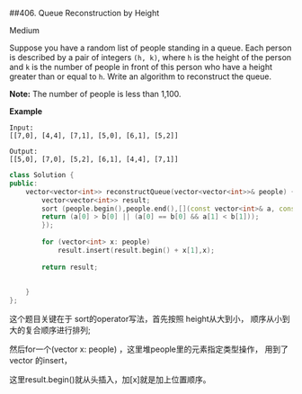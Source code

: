 \##406. Queue Reconstruction by Height

Medium

Suppose you have a random list of people standing in a queue. Each person is described by a pair of integers `(h, k)`, where `h` is the height of the person and `k` is the number of people in front of this person who have a height greater than or equal to `h`. Write an algorithm to reconstruct the queue.

**Note:**
 The number of people is less than 1,100.

**Example**

```
Input:
[[7,0], [4,4], [7,1], [5,0], [6,1], [5,2]]

Output:
[[5,0], [7,0], [5,2], [6,1], [4,4], [7,1]]
```

 

```c++
class Solution {
public:
    vector<vector<int>> reconstructQueue(vector<vector<int>>& people) {
        vector<vector<int>> result;
        sort (people.begin(),people.end(),[](const vector<int>& a, const vector<int>& b ){
        return (a[0] > b[0] || (a[0] == b[0] && a[1] < b[1]));
        });
        
        for (vector<int> x: people)
            result.insert(result.begin() + x[1],x);
        
        return result;
        
        
    }
};
```



这个题目关键在于 sort的operator写法，首先按照 height从大到小， 顺序从小到大的复合顺序进行排列;

然后for一个(vector<int> x: people)  ，这里堆people里的元素指定类型操作， 用到了vector<int> 的insert，

这里result.begin()就从头插入，加[x]就是加上位置顺序。